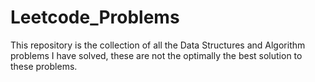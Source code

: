 # Leetcode_Problems
This repository is the collection of all the Data Structures and Algorithm problems I have solved, these are not the optimally the best solution to these problems.  
